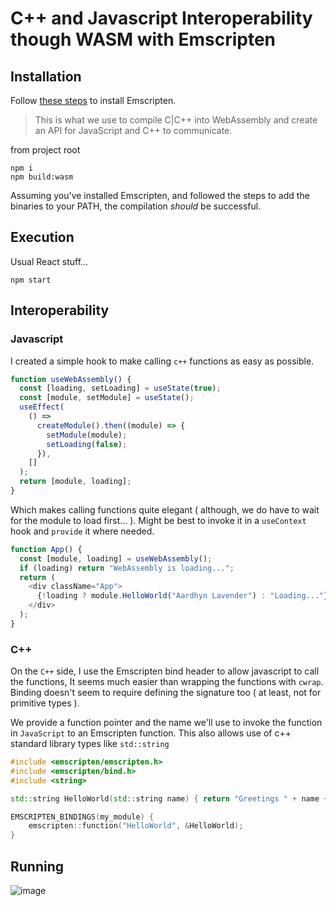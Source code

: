 # C++ and Javascript Interoperability though WASM with Emscripten

## Installation

Follow [these steps](https://emscripten.org/docs/getting_started/downloads.html#sdk-download-and-install) to install Emscripten.

> This is what we use to compile C|C++ into WebAssembly and create an API for JavaScript and C++ to communicate.

from project root

```shell
npm i
npm build:wasm
```

Assuming you've installed Emscripten, and followed the steps to add the binaries to your PATH, the compilation _should_ be successful.

## Execution

Usual React stuff...

```
npm start
```

## Interoperability

### Javascript

I created a simple hook to make calling `c++` functions as easy as possible.

```js
function useWebAssembly() {
  const [loading, setLoading] = useState(true);
  const [module, setModule] = useState();
  useEffect(
    () =>
      createModule().then((module) => {
        setModule(module);
        setLoading(false);
      }),
    []
  );
  return [module, loading];
}
```

Which makes calling functions quite elegant ( although, we do have to wait for the module to load first... ). Might be best to invoke it in a `useContext` hook and `provide` it where needed.

```js
function App() {
  const [module, loading] = useWebAssembly();
  if (loading) return "WebAssembly is loading...";
  return (
    <div className="App">
      {!loading ? module.HelloWorld("Aardhyn Lavender") : "Loading..."}
    </div>
  );
}
```

### C++

On the `C++` side, I use the Emscripten bind header to allow javascript to call the functions, It seems much easier than wrapping the functions with `cwrap`. Binding doesn't seem to require defining the signature too ( at least, not for primitive types ).

We provide a function pointer and the name we'll use to invoke the function in `JavaScript` to an Emscripten function. This also allows use of c++ standard library types like `std::string`

```c++
#include <emscripten/emscripten.h>
#include <emscripten/bind.h>
#include <string>

std::string HelloWorld(std::string name) { return "Greetings " + name + "!"; }

EMSCRIPTEN_BINDINGS(my_module) {
    emscripten::function("HelloWorld", &HelloWorld);
}
```

## Running

![image](https://user-images.githubusercontent.com/83677410/196879973-ed08f239-f61a-4314-840e-0b43e67f2778.png)
